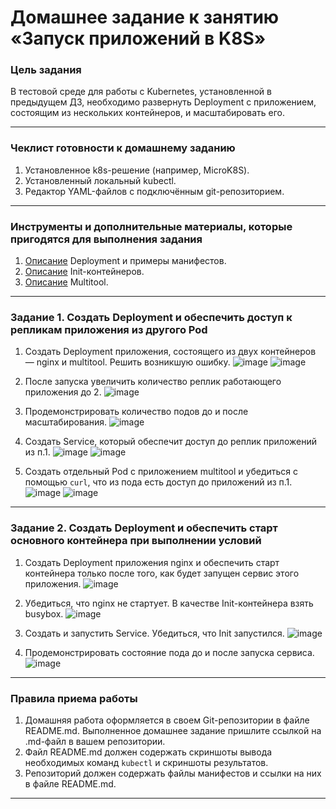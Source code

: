 # Домашнее задание к занятию «Запуск приложений в K8S»

### Цель задания

В тестовой среде для работы с Kubernetes, установленной в предыдущем ДЗ, необходимо развернуть Deployment с приложением, состоящим из нескольких контейнеров, и масштабировать его.

------

### Чеклист готовности к домашнему заданию

1. Установленное k8s-решение (например, MicroK8S).
2. Установленный локальный kubectl.
3. Редактор YAML-файлов с подключённым git-репозиторием.

------

### Инструменты и дополнительные материалы, которые пригодятся для выполнения задания

1. [Описание](https://kubernetes.io/docs/concepts/workloads/controllers/deployment/) Deployment и примеры манифестов.
2. [Описание](https://kubernetes.io/docs/concepts/workloads/pods/init-containers/) Init-контейнеров.
3. [Описание](https://github.com/wbitt/Network-MultiTool) Multitool.

------

### Задание 1. Создать Deployment и обеспечить доступ к репликам приложения из другого Pod

1. Создать Deployment приложения, состоящего из двух контейнеров — nginx и multitool. Решить возникшую ошибку.
   ![image](https://github.com/user-attachments/assets/a2085a93-a2f2-4811-920e-d0b39adebb4d)
![image](https://github.com/user-attachments/assets/006cb17f-f0f4-45b1-9faf-9fb48c00d650)

2. После запуска увеличить количество реплик работающего приложения до 2.
   ![image](https://github.com/user-attachments/assets/8a04bed4-b98a-42cf-8cc3-080df975def4)

3. Продемонстрировать количество подов до и после масштабирования.
 ![image](https://github.com/user-attachments/assets/31b13240-22f1-4674-91d6-fdfe7d462e99)
  
4. Создать Service, который обеспечит доступ до реплик приложений из п.1.
   ![image](https://github.com/user-attachments/assets/216c49ab-b3b6-4712-8770-24eee83ed65d)
![image](https://github.com/user-attachments/assets/177496f8-2636-45e1-b96d-f697d733990c)

5. Создать отдельный Pod с приложением multitool и убедиться с помощью `curl`, что из пода есть доступ до приложений из п.1.
![image](https://github.com/user-attachments/assets/bdfcdd2d-59cd-4a0e-ba1f-274aec60bfa2)
![image](https://github.com/user-attachments/assets/8fc18182-77fe-4dfb-b61a-e4b6563d4fea)

------

### Задание 2. Создать Deployment и обеспечить старт основного контейнера при выполнении условий

1. Создать Deployment приложения nginx и обеспечить старт контейнера только после того, как будет запущен сервис этого приложения.
   ![image](https://github.com/user-attachments/assets/bd0df70e-091d-4959-9322-ab8600be388d)

3. Убедиться, что nginx не стартует. В качестве Init-контейнера взять busybox.
   ![image](https://github.com/user-attachments/assets/d0931251-7135-4efd-a0bb-839f7a96b704)

5. Создать и запустить Service. Убедиться, что Init запустился.
   ![image](https://github.com/user-attachments/assets/9830994b-5297-4f5d-aa90-cc6dc416459f)

6. Продемонстрировать состояние пода до и после запуска сервиса.
![image](https://github.com/user-attachments/assets/f40392ce-2133-4b4f-a6f5-27166b38c9ee)

------

### Правила приема работы

1. Домашняя работа оформляется в своем Git-репозитории в файле README.md. Выполненное домашнее задание пришлите ссылкой на .md-файл в вашем репозитории.
2. Файл README.md должен содержать скриншоты вывода необходимых команд `kubectl` и скриншоты результатов.
3. Репозиторий должен содержать файлы манифестов и ссылки на них в файле README.md.

------
